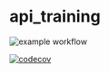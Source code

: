 # api_training

![example workflow](https://github.com/ChristianStephenn/api_training/actions/workflows/build.yml/badge.svg)

[![codecov](https://codecov.io/gh/ChristianStephenn/api_training/branch/main/graph/badge.svg)](https://codecov.io/gh/ChristianStephenn/api_training)


